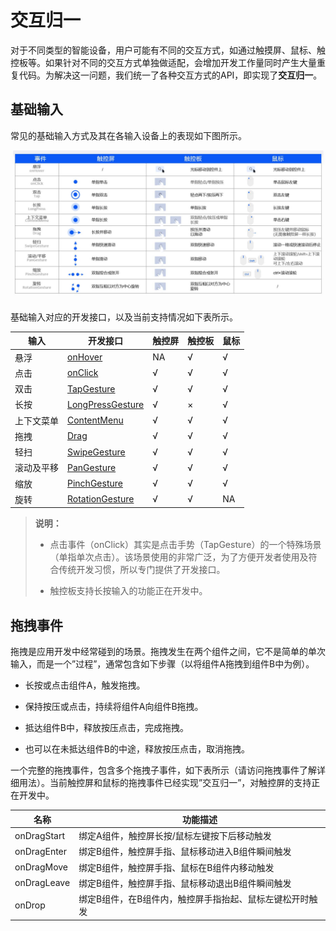 # 交互归一


对于不同类型的智能设备，用户可能有不同的交互方式，如通过触摸屏、鼠标、触控板等。如果针对不同的交互方式单独做适配，会增加开发工作量同时产生大量重复代码。为解决这一问题，我们统一了各种交互方式的API，即实现了**交互归一**。


## 基础输入

常见的基础输入方式及其在各输入设备上的表现如下图所示。

![basic_guester](figures/basic_guester.jpg)

基础输入对应的开发接口，以及当前支持情况如下表所示。

  | 输入 | 开发接口 | 触控屏 | 触控板 |  鼠标
| -------- | -------- | -------- | -------- | -------- |
| 悬浮 | [onHover](../../reference/arkui-ts/ts-universal-attributes-hover-effect.md) | NA | √ | √ |
| 点击 | [onClick](../../reference/arkui-ts/ts-universal-events-click.md) | √ | √ | √ | 
| 双击 | [TapGesture](../../reference/arkui-ts/ts-basic-gestures-tapgesture.md) | √ | √ | √ | 
| 长按 | [LongPressGesture](../../reference/arkui-ts/ts-basic-gestures-longpressgesture.md) | √ | × | √ | 
| 上下文菜单 | [ContentMenu](../../reference/arkui-ts/ts-universal-attributes-menu.md) | √ | √ | √ | 
| 拖拽 | [Drag](../../reference/arkui-ts/ts-universal-attributes-drag-drop.md) | √ | √ | √ |
| 轻扫 | [SwipeGesture](../../reference/arkui-ts/ts-basic-gestures-swipegesture.md) | √ | √ | √ | 
| 滚动及平移 | [PanGesture](../../reference/arkui-ts/ts-basic-gestures-pangesture.md) | √ | √ | √ | 
| 缩放 | [PinchGesture](../../reference/arkui-ts/ts-basic-gestures-pinchgesture.md) | √ | √ | √ | 
| 旋转 | [RotationGesture](../../reference/arkui-ts/ts-basic-gestures-rotationgesture.md) | √ | √ | NA | 

> **说明：**
> - 点击事件（onClick）其实是点击手势（TapGesture）的一个特殊场景（单指单次点击）。该场景使用的非常广泛，为了方便开发者使用及符合传统开发习惯，所以专门提供了开发接口。
> 
> - 触控板支持长按输入的功能正在开发中。


## 拖拽事件

拖拽是应用开发中经常碰到的场景。拖拽发生在两个组件之间，它不是简单的单次输入，而是一个”过程”，通常包含如下步骤（以将组件A拖拽到组件B中为例）。

- 长按或点击组件A，触发拖拽。

- 保持按压或点击，持续将组件A向组件B拖拽。

- 抵达组件B中，释放按压点击，完成拖拽。

- 也可以在未抵达组件B的中途，释放按压点击，取消拖拽。

一个完整的拖拽事件，包含多个拖拽子事件，如下表所示（请访问拖拽事件了解详细用法）。当前触控屏和鼠标的拖拽事件已经实现”交互归一”，对触控屏的支持正在开发中。

  | 名称 | 功能描述 | 
| -------- | -------- |
| onDragStart | 绑定A组件，触控屏长按/鼠标左键按下后移动触发 | 
| onDragEnter | 绑定B组件，触控屏手指、鼠标移动进入B组件瞬间触发 | 
| onDragMove | 绑定B组件，触控屏手指、鼠标在B组件内移动触发 | 
| onDragLeave | 绑定B组件，触控屏手指、鼠标移动退出B组件瞬间触发 | 
| onDrop | 绑定B组件，在B组件内，触控屏手指抬起、鼠标左键松开时触发 | 